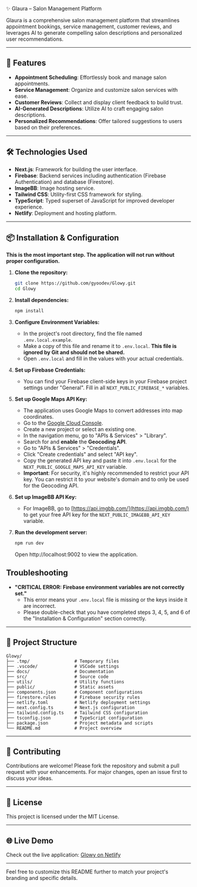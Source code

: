 
✨ Glaura – Salon Management Platform

Glaura is a comprehensive salon management platform that streamlines appointment bookings, service management, customer reviews, and leverages AI to generate compelling salon descriptions and personalized user recommendations. 


---

## 🚀 Features

- **Appointment Scheduling**: Effortlessly book and manage salon appointments.
- **Service Management**: Organize and customize salon services with ease.
- **Customer Reviews**: Collect and display client feedback to build trust.
- **AI-Generated Descriptions**: Utilize AI to craft engaging salon descriptions.
- **Personalized Recommendations**: Offer tailored suggestions to users based on their preferences. 

---

## 🛠️ Technologies Used

- **Next.js**: Framework for building the user interface.
- **Firebase**: Backend services including authentication (Firebase Authentication) and database (Firestore).
- **ImageBB**: Image hosting service.
- **Tailwind CSS**: Utility-first CSS framework for styling.
- **TypeScript**: Typed superset of JavaScript for improved developer experience.
- **Netlify**: Deployment and hosting platform.

---

## 📦 Installation & Configuration

**This is the most important step. The application will not run without proper configuration.**

1.  **Clone the repository:**
    ```bash
    git clone https://github.com/gyoodev/Glowy.git
    cd Glowy
    ```

2.  **Install dependencies:**
    ```bash
    npm install
    ```

3.  **Configure Environment Variables:**
    -   In the project's root directory, find the file named `.env.local.example`.
    -   Make a copy of this file and rename it to `.env.local`. **This file is ignored by Git and should not be shared.**
    -   Open `.env.local` and fill in the values with your actual credentials.

4.  **Set up Firebase Credentials:**
    -   You can find your Firebase client-side keys in your Firebase project settings under "General". Fill in all `NEXT_PUBLIC_FIREBASE_*` variables.

5.  **Set up Google Maps API Key:**
    -   The application uses Google Maps to convert addresses into map coordinates.
    -   Go to the [Google Cloud Console](https://console.cloud.google.com/).
    -   Create a new project or select an existing one.
    -   In the navigation menu, go to "APIs & Services" > "Library".
    -   Search for and **enable** the **Geocoding API**.
    -   Go to "APIs & Services" > "Credentials".
    -   Click "Create credentials" and select "API key".
    -   Copy the generated API key and paste it into `.env.local` for the `NEXT_PUBLIC_GOOGLE_MAPS_API_KEY` variable.
    -   **Important**: For security, it's highly recommended to restrict your API key. You can restrict it to your website's domain and to only be used for the Geocoding API.

6.  **Set up ImageBB API Key:**
    -   For ImageBB, go to [https://api.imgbb.com/](https://api.imgbb.com/) to get your free API key for the `NEXT_PUBLIC_IMAGEBB_API_KEY` variable.

7.  **Run the development server:**
    ```bash
    npm run dev
    ```

    Open http://localhost:9002 to view the application.

## Troubleshooting

- **"CRITICAL ERROR: Firebase environment variables are not correctly set."**
  - This error means your `.env.local` file is missing or the keys inside it are incorrect.
  - Please double-check that you have completed steps 3, 4, 5, and 6 of the "Installation & Configuration" section correctly.

---

## 📁 Project Structure

```
Glowy/
├── .tmp/                 # Temporary files
├── .vscode/              # VSCode settings
├── docs/                 # Documentation
├── src/                  # Source code
├── utils/                # Utility functions
├── public/               # Static assets
├── components.json       # Component configurations
├── firestore.rules       # Firebase security rules
├── netlify.toml          # Netlify deployment settings
├── next.config.ts        # Next.js configuration
├── tailwind.config.ts    # Tailwind CSS configuration
├── tsconfig.json         # TypeScript configuration
├── package.json          # Project metadata and scripts
└── README.md             # Project overview
```

---

## 🤝 Contributing

Contributions are welcome! Please fork the repository and submit a pull request with your enhancements. For major changes, open an issue first to discuss your ideas. 

---

## 📄 License

This project is licensed under the MIT License. 

---

## 🌐 Live Demo

Check out the live application: [Glowy on Netlify](https://glowy.netlify.app/)

---

Feel free to customize this README further to match your project's branding and specific details.
